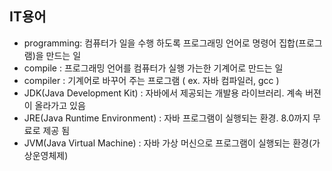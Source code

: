 ## IT용어

* programming: 컴퓨터가 일을 수행 하도록 프로그래밍 언어로 명령어 집합(프로그램)을 만드는 일
* compile : 프로그래밍 언어를 컴퓨터가 실행 가는한 기계어로 만드는 일
* compiler : 기계어로 바꾸어 주는 프로그램 ( ex. 자바 컴파일러, gcc )
* JDK(Java Development Kit) : 자바에서 제공되는 개발용 라이브러리. 계속 버젼이 올라가고 있음
* JRE(Java Runtime Environment) : 자바 프로그램이 실행되는 환경. 8.0까지 무료로 제공 됨
* JVM(Java Virtual Machine) : 자바 가상 머신으로 프로그램이 실행되는 환경(가상운영체제)
